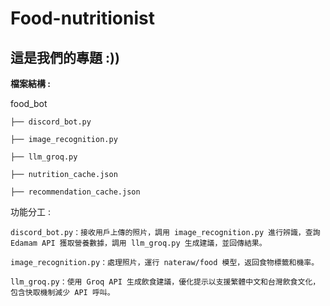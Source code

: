 # Food-nutritionist
## 這是我們的專題 :))

**檔案結構 :**

food_bot

    ├── discord_bot.py

    ├── image_recognition.py

    ├── llm_groq.py

    ├── nutrition_cache.json

    ├── recommendation_cache.json


功能分工 :

    discord_bot.py：接收用戶上傳的照片，調用 image_recognition.py 進行辨識，查詢 Edamam API 獲取營養數據，調用 llm_groq.py 生成建議，並回傳結果。

    image_recognition.py：處理照片，運行 nateraw/food 模型，返回食物標籤和機率。

    llm_groq.py：使用 Groq API 生成飲食建議，優化提示以支援繁體中文和台灣飲食文化，包含快取機制減少 API 呼叫。
